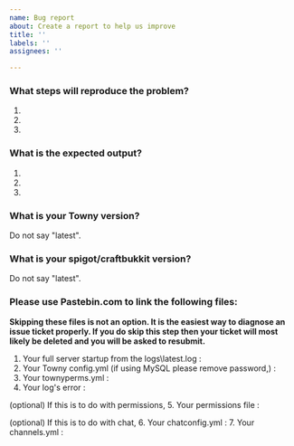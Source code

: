 ```yaml
---
name: Bug report
about: Create a report to help us improve
title: ''
labels: ''
assignees: ''

---
```


### What steps will reproduce the problem?
1.
2.
3.


### What is the expected output?
1.
2.
3.


### What is your Towny version?
Do not say "latest".


### What is your spigot/craftbukkit version?
Do not say "latest".



### Please use Pastebin.com to link the following files:

**Skipping these files is not an option. It is the easiest way to diagnose an issue ticket properly. If you do skip this step then your ticket will most likely be deleted and you will be asked to resubmit.**
1. Your full server startup from the logs\latest.log :
2. Your Towny config.yml (if using MySQL please remove password,) :
3. Your townyperms.yml :
4. Your log's error : 

(optional) If this is to do with permissions, 
5. Your permissions file :

(optional) If this is to do with chat,
6. Your chatconfig.yml :
7. Your channels.yml :
